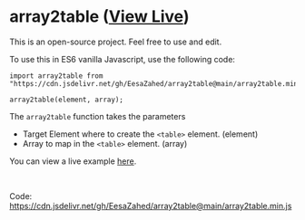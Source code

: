 # array2table ([View Live](https://eesazahed.github.io/array2table/))


This is an open-source project. Feel free to use and edit.

To use this in ES6 vanilla Javascript, use the following code:

```
import array2table from "https://cdn.jsdelivr.net/gh/EesaZahed/array2table@main/array2table.min.js";

array2table(element, array);
```

The `array2table` function takes the parameters

- Target Element where to create the `<table>` element. (element)
- Array to map in the `<table>` element. (array)

You can view a live example [here](https://eesazahed.github.io/array2table/).

<br />

Code: https://cdn.jsdelivr.net/gh/EesaZahed/array2table@main/array2table.min.js

